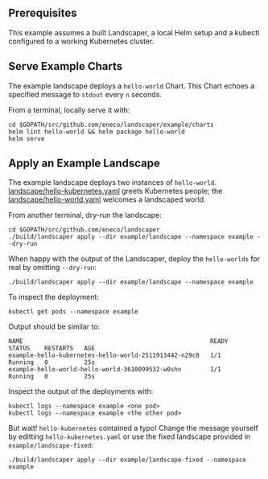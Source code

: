 ## Prerequisites

This example assumes a built Landscaper, a local Helm setup and a kubectl configured to a working Kubernetes cluster.

## Serve Example Charts

The example landscape deploys a `hello-world` Chart. This Chart echoes a specified message to `stdout` every `n` seconds.

From a terminal, locally serve it with:

	cd $GOPATH/src/github.com/eneco/landscaper/example/charts
	helm lint hello-world && helm package hello-world
	helm serve

## Apply an Example Landscape

The example landscape deploys two instances of `hello-world`.
[landscape/hello-kubernetes.yaml](One) greets Kubernetes people; the [landscape/hello-world.yaml](other) welcomes a landscaped world.

From another terminal, dry-run the landscape:

	cd $GOPATH/src/github.com/eneco/landscaper
	./build/landscaper apply --dir example/landscape --namespace example --dry-run

When happy with the output of the Landscaper, deploy the `hello-worlds` for real by omitting `--dry-run`:

	./build/landscaper apply --dir example/landscape --namespace example

To inspect the deployment:

	kubectl get pods --namespace example

Output should be similar to:

	NAME                                                    READY     STATUS    RESTARTS   AGE
	example-hello-kubernetes-hello-world-2511913442-n29c8   1/1       Running   0          25s
	example-hello-world-hello-world-3610099532-w0shn        1/1       Running   0          25s

Inspect the output of the deployments with:

	kubectl logs --namespace example <one pod>
	kubectl logs --namespace example <the other pod>

But wait! `hello-kubernetes` contained a typo! Change the message yourself by editting `hello-kubernetes.yaml` or use the fixed landscape provided in `example/landscape-fixed`:

 	./build/landscaper apply --dir example/landscape-fixed --namespace example
